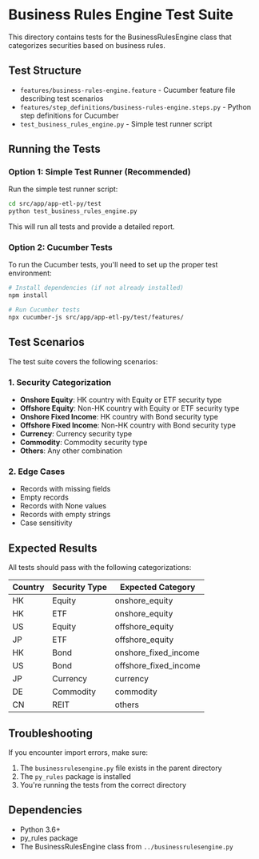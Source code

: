 # Business Rules Engine Test Suite

This directory contains tests for the BusinessRulesEngine class that categorizes securities based on business rules.

## Test Structure

- `features/business-rules-engine.feature` - Cucumber feature file describing test scenarios
- `features/step_definitions/business-rules-engine.steps.py` - Python step definitions for Cucumber
- `test_business_rules_engine.py` - Simple test runner script

## Running the Tests

### Option 1: Simple Test Runner (Recommended)

Run the simple test runner script:

```bash
cd src/app/app-etl-py/test
python test_business_rules_engine.py
```

This will run all tests and provide a detailed report.

### Option 2: Cucumber Tests

To run the Cucumber tests, you'll need to set up the proper test environment:

```bash
# Install dependencies (if not already installed)
npm install

# Run Cucumber tests
npx cucumber-js src/app/app-etl-py/test/features/
```

## Test Scenarios

The test suite covers the following scenarios:

### 1. Security Categorization
- **Onshore Equity**: HK country with Equity or ETF security type
- **Offshore Equity**: Non-HK country with Equity or ETF security type  
- **Onshore Fixed Income**: HK country with Bond security type
- **Offshore Fixed Income**: Non-HK country with Bond security type
- **Currency**: Currency security type
- **Commodity**: Commodity security type
- **Others**: Any other combination

### 2. Edge Cases
- Records with missing fields
- Empty records
- Records with None values
- Records with empty strings
- Case sensitivity

## Expected Results

All tests should pass with the following categorizations:

| Country | Security Type | Expected Category |
|---------|---------------|-------------------|
| HK      | Equity        | onshore_equity    |
| HK      | ETF           | onshore_equity    |
| US      | Equity        | offshore_equity   |
| JP      | ETF           | offshore_equity   |
| HK      | Bond          | onshore_fixed_income |
| US      | Bond          | offshore_fixed_income |
| JP      | Currency      | currency          |
| DE      | Commodity     | commodity         |
| CN      | REIT          | others            |

## Troubleshooting

If you encounter import errors, make sure:

1. The `businessrulesengine.py` file exists in the parent directory
2. The `py_rules` package is installed
3. You're running the tests from the correct directory

## Dependencies

- Python 3.6+
- py_rules package
- The BusinessRulesEngine class from `../businessrulesengine.py` 